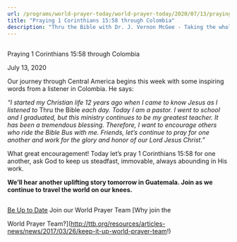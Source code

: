 ```yaml
---
url: /programs/world-prayer-today/world-prayer-today/2020/07/13/praying-1-corinthians-15-58-through-colombia
title: "Praying 1 Corinthians 15:58 through Colombia"
description: "Thru the Bible with Dr. J. Vernon McGee - Taking the whole Word to the whole world"
---
```







## 
 Praying 1 Corinthians 15:58 through Colombia


July 13, 2020




Our journey through Central America begins this week with some inspiring words from a listener in Colombia. He says:

*“I started my Christian life 12 years ago when I came to know Jesus as I listened to* Thru the Bible *each day. Today I am a pastor. I went to school and I graduated, but this ministry continues to be my greatest teacher. It has been a tremendous blessing. Therefore, I want to encourage others who ride the Bible Bus with me. Friends, let’s continue to pray for one another and work for the glory and honor of our Lord Jesus Christ.”*

What great encouragement! Today let’s pray 1 Corinthians 15:58 for one another, ask God to keep us steadfast, immovable, always abounding in His work. 

**We’ll hear another uplifting story tomorrow in Guatemala. Join as we continue to travel the world on our knees.**







## 




[Be Up to Date](http://feeds.feedburner.com/WorldPrayerToday "World Prayer Today RSS Feed")
Join our World Prayer Team
[Why join the  

World Prayer Team?](http://ttb.org/resources/articles-news/news/2017/03/26/keep-it-up-world-prayer-team!)




